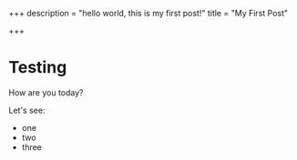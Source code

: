 +++
description = "hello world, this is my first post!"
title = "My First Post"

+++
# Testing

How are you today?

Let's see:

* one
* two
* three